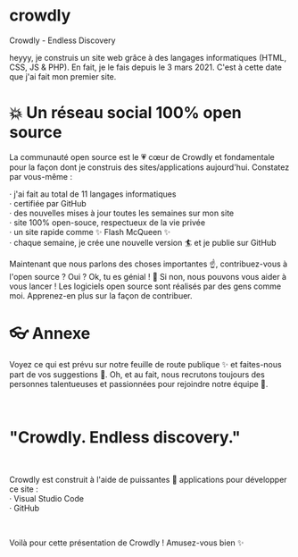 # crowdly

Crowdly - Endless Discovery

heyyy, je construis un site web grâce à des langages informatiques (HTML, CSS, JS & PHP). En fait, je le fais depuis le 3 mars 2021. C'est à cette date que j'ai fait mon premier site.

# 💥 Un réseau social 100% open source

La communauté open source est le 💗 cœur de Crowdly et fondamentale pour la façon dont je construis des sites/applications aujourd'hui. Constatez par vous-même :

· j'ai fait au total de 11 langages informatiques
<br>
· certifiée par GitHub
<br>
· des nouvelles mises à jour toutes les semaines sur mon site
<br>
· site 100% open-souce, respectueux de la vie privée
<br>
· un site rapide comme ✨ Flash McQueen ✨
<br>
· chaque semaine, je crée une nouvelle version 🏄 et je publie sur GitHub

Maintenant que nous parlons des choses importantes ☝️, contribuez-vous à l'open source ? Oui ? Ok, tu es génial ! 🎸
Si non, nous pouvons vous aider à vous lancer ! Les logiciels open source sont réalisés par des gens comme moi.
Apprenez-en plus sur la façon de contribuer.

# 👓 Annexe

Voyez ce qui est prévu sur notre feuille de route publique ✨ et faites-nous part de vos suggestions 🙇.
Oh, et au fait, nous recrutons toujours des personnes talentueuses et passionnées pour rejoindre notre équipe 🙌.

<br>

# "Crowdly. Endless discovery."

<br>

Crowdly est construit à l'aide de puissantes 🔨 applications pour développer ce site :
<br>
· Visual Studio Code
<br>
· GitHub

<br>

Voilà pour cette présentation de Crowdly ! Amusez-vous bien ✨
